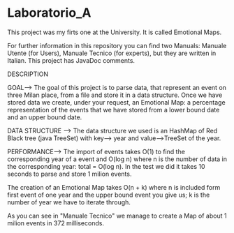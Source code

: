# Laboratorio_A
This project was my firts one at the University. It is called Emotional Maps.

For further information in this repository you can find two Manuals: Manuale Utente (for Users), Manuale Tecnico (for experts),
but they are written in Italian.
This project has JavaDoc comments.

DESCRIPTION

GOAL-->
The goal of this project is to parse data, that represent an event on three Milan place, from a file and store it in a data structure. Once we have stored data we create, under your request, an Emotional Map: a percentage representation of the events that we have stored from a lower bound date and an upper bound date. 

DATA STRUCTURE -->
The data structure we used is an HashMap of Red Black tree (java TreeSet) with key--> year and value-->TreeSet of the year.

PERFORMANCE-->
The import of events takes O(1) to find the corresponding year of a event and O(log n) where n is the number of data in the corresponding year: total = O(log n).
In the test we did it takes 10 seconds to parse and store 1 milion events.

The creation of an Emotional Map takes O(n + k) where n is included form first event of one year and the upper bound event you give us; k is the number of year we have to iterate through.

As you can see in "Manuale Tecnico" we manage to create a Map of about 1 milion events in 372 milliseconds.

